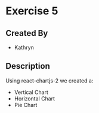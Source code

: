 # Exercise 5

## Created By
- Kathryn

## Description
Using react-chartjs-2 we created a:
- Vertical Chart
- Horizontal Chart
- Pie Chart 
